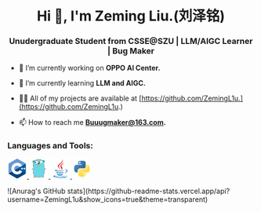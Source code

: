 <h1 align="center">Hi 👋, I'm Zeming Liu.(刘泽铭)</h1>
<h3 align="center">Unudergraduate Student from CSSE@SZU | LLM/AIGC Learner | Bug Maker</h3>

- 🔭 I’m currently working on **OPPO AI Center.**

- 🌱 I’m currently learning **LLM and AIGC.**

- 👨‍💻 All of my projects are available at [https://github.com/ZemingL1u.](https://github.com/ZemingL1u.)

- 📫 How to reach me **Buuugmaker@163.com.**

<p align="left">
</p>

<h3 align="left">Languages and Tools:</h3>
<p align="left"> <a href="https://www.w3schools.com/cpp/" target="_blank" rel="noreferrer"> <img src="https://raw.githubusercontent.com/devicons/devicon/master/icons/cplusplus/cplusplus-original.svg" alt="cplusplus" width="40" height="40"/> </a> <a href="https://golang.org" target="_blank" rel="noreferrer"> <img src="https://raw.githubusercontent.com/devicons/devicon/master/icons/go/go-original.svg" alt="go" width="40" height="40"/> </a> <a href="https://www.java.com" target="_blank" rel="noreferrer"> <img src="https://raw.githubusercontent.com/devicons/devicon/master/icons/java/java-original.svg" alt="java" width="40" height="40"/> </a> <a href="https://www.python.org" target="_blank" rel="noreferrer"> <img src="https://raw.githubusercontent.com/devicons/devicon/master/icons/python/python-original.svg" alt="python" width="40" height="40"/> </a> </p>
![Anurag's GitHub stats](https://github-readme-stats.vercel.app/api?username=ZemingL1u&show_icons=true&theme=transparent)
